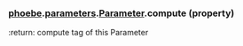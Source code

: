 ### [phoebe](phoebe.md).[parameters](phoebe.parameters.md).[Parameter](phoebe.parameters.Parameter.md).compute (property)




:return: compute tag of this Parameter


